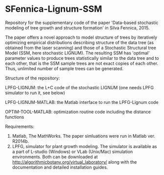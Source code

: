# SFennica-Lignum-SSM
Repository for the supplementary code of the paper 'Data-based stochastic modeling of tree growth and structure formation' in Silva Fennica, 2015.

The paper offers a novel approach to model structure of trees by iteratively optimizing empirical distributions describing structure of the data tree (as obtained from the laser scanning) and those of a Stochastic Structural tree Model (SSM, here stochastic LIGNUM). The resulting SSM has 'optimal' parameter values to produce trees statistically similar to the data tree and to each other, that is the SSM sample trees are not exact copies of each other. Thus, unlimited number of sample trees can be generated.

Structure of the repository:

LPFG-LIGNUM: the L+C code of the stochastic LIGNUM (one needs LPFG simulator to run it, see below)

LPFG-LIGNUM-MATLAB: the Matlab interface to run the LPFG-Lignum code

OPTIM-TOOL-MATLAB: optimization routine code including the distance functions

Requirements:

1. Matlab, The MathWorks. The paper simluations were run in Matlab ver. R2014b.
2. LPFG, simulator for plant growth modeling. The simulator is available as a part of L-studio (Windows) or VLab (Unix/Mac) simulation environments. Both can be downloaded at <http://algorithmicbotany.org/virtual_laboratory/> along with the documentation and detailed installation guides.

